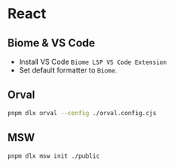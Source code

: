 # React

## Biome & VS Code

* Install VS Code `Biome LSP VS Code Extension`
* Set default formatter to `Biome`.

## Orval

```sh
pnpm dlx orval --config ./orval.config.cjs
```


## MSW

```sh
pnpm dlx msw init ./public 
```

